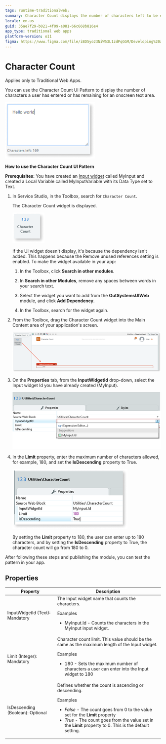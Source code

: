 ```yaml
---
tags: runtime-traditionalweb; 
summary: Character Count displays the number of characters left to be entered in a target input field.
locale: en-us
guid: 35ae7f29-b021-4f09-a081-66c668b816e4
app_type: traditional web apps
platform-version: o11
figma: https://www.figma.com/file/iBD5yo23NiW53L1zdPqGGM/Developing%20an%20Application?node-id=245:91
---
```


# Character Count

<div class="info" markdown="1">

Applies only to Traditional Web Apps.

</div>

You can use the Character Count UI Pattern to display the number of characters a user has entered or has remaining for an onscreen text area. 

![Screenshot showing an example of the Character Count UI Pattern in a Traditional Web App](images/charactercount-5-ss.png "Character Count Example")

**How to use the Character Count UI Pattern**

**Prerequisites:** You have created an [Input widget](<../../../../../ref/lang/auto/class-input-widget.md>) called MyInput and created a Local Variable called MyInputVariable with its Data Type set to Text.

1. In Service Studio, in the Toolbox, search for `Character Count`.

    The Character Count widget is displayed.

    ![Image of the Character Count widget found in the Service Studio Toolbox](images/charactercount-7-ss.png "Character Count Widget in Service Studio")

    If the UI widget doesn't display, it's because the dependency isn't added. This happens because the Remove unused references setting is enabled. To make the widget available in your app:

    1. In the Toolbox, click **Search in other modules**.

    1. In **Search in other Modules**, remove any spaces between words in your search text.
    
    1. Select the widget you want to add from the **OutSystemsUIWeb** module, and click **Add Dependency**. 
    
    1. In the Toolbox, search for the widget again.

1. From the Toolbox, drag the Character Count widget into the Main Content area of your application's screen.

    ![Dragging the Character Count widget into the Main Content area of an application screen](images/charactercount-8-ss.png "Dragging Character Count Widget")

1. On the **Properties** tab, from the **InputWidgetId** drop-down, select the Input widget Id you have already created (MyInput).

    ![Properties tab showing the selection of the Input widget Id for the Character Count widget](images/charactercount-9-ss.png "Setting Input Widget ID")

1. In the **Limit** property, enter the maximum number of characters allowed, for example, 180, and set the **IsDescending** property to True.

    ![Setting the Limit and IsDescending properties for the Character Count widget](images/charactercount-10-ss.png "Configuring Character Count Properties")

    By setting the **Limit** property to 180, the user can enter up to 180 characters, and by setting the **IsDescending** property to True, the character count will go from 180 to 0.

After following these steps and publishing the module, you can test the pattern in your app.

## Properties

| Property                         | Description                                                                                                                                                                                                                                                                          |
|----------------------------------|--------------------------------------------------------------------------------------------------------------------------------------------------------------------------------------------------------------------------------------------------------------------------------------|
| InputWidgetId (Text): Mandatory  | The Input widget name that counts the characters. <p> Examples <ul><li>MyInput.Id - Counts the characters in the MyInput input widget.</li></ul> </p>                                                                                                                                |
| Limit (Integer): Mandatory       | Character count limit. This value should be the same as the maximum length of the Input widget. <p> Examples <ul><li>180 - Sets the maximum number of characters a user can enter into the Input widget to 180</li></ul> </p>                                                        |
| IsDescending (Boolean): Optional | Defines whether the count is ascending or descending. <p> Examples <ul><li>_False_ - The count goes from 0 to the value set for the **Limit** property</li><li>_True_ - The count goes from the value set in the **Limit** property to 0. This is the default setting.</li></ul></p> |
